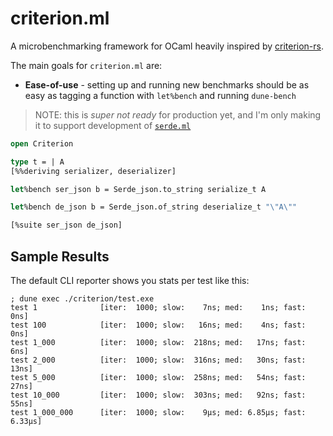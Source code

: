 # criterion.ml

A microbenchmarking framework for OCaml heavily inspired by [criterion-rs](https://github.com/bheisler/criterion.rs).

The main goals for `criterion.ml` are:

* **Ease-of-use** - setting up and running new benchmarks should be as easy as tagging a function with `let%bench` and running `dune-bench`

> NOTE: this is _super not ready_ for production yet, and I'm only making it to support development of [`serde.ml`](https://github.com/leostera/serde.ml)

```ocaml
open Criterion

type t = | A
[%%deriving serializer, deserializer]

let%bench ser_json b = Serde_json.to_string serialize_t A

let%bench de_json b = Serde_json.of_string deserialize_t "\"A\""

[%suite ser_json de_json]

```

## Sample Results

The default CLI reporter shows you stats per test like this:

```
; dune exec ./criterion/test.exe
test 1              [iter:  1000; slow:    7ns; med:    1ns; fast:    0ns]
test 100            [iter:  1000; slow:   16ns; med:    4ns; fast:    0ns]
test 1_000          [iter:  1000; slow:  218ns; med:   17ns; fast:    6ns]
test 2_000          [iter:  1000; slow:  316ns; med:   30ns; fast:   13ns]
test 5_000          [iter:  1000; slow:  258ns; med:   54ns; fast:   27ns]
test 10_000         [iter:  1000; slow:  303ns; med:   92ns; fast:   55ns]
test 1_000_000      [iter:  1000; slow:    9μs; med: 6.85μs; fast: 6.33μs]
```
